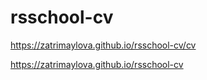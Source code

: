 # rsschool-cv

https://zatrimaylova.github.io/rsschool-cv/cv

https://zatrimaylova.github.io/rsschool-cv
